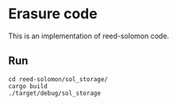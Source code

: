 # Erasure code

This is an implementation of reed-solomon code.

## Run

```git clone https://github.com/OmarElawady/reed-solomon.git
cd reed-solomon/sol_storage/
cargo build
./target/debug/sol_storage
```
